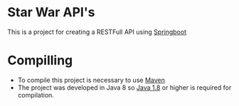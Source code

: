 # Star War API's

This is a project for creating a RESTFull API using [Springboot]

# Compilling

  - To compile this project is necessary to use [Maven]
  - The project was developed in Java 8 so [Java 1.8] or higher is required for compilation.

   [Springboot]: https://projectlombok.org/setup/eclipse
   [Maven]: https://maven.apache.org
   [Java 1.8]: https://www.oracle.com/technetwork/pt/java/javase/downloads/jdk8-downloads-2133151.html

